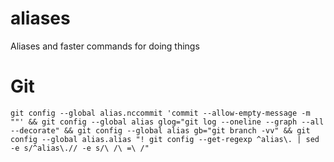 # aliases
Aliases and faster commands for doing things

# Git

```
git config --global alias.nccommit 'commit --allow-empty-message -m ""' && git config --global alias glog="git log --oneline --graph --all --decorate" && git config --global alias gb="git branch -vv" && git config --global alias.alias "! git config --get-regexp ^alias\. | sed -e s/^alias\.// -e s/\ /\ =\ /"
```
